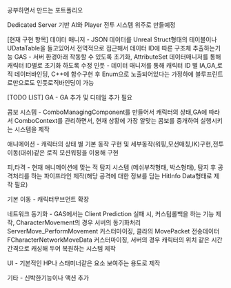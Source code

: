 공부하면서 만드는 포트폴리오

Dedicated Server 기반 AI와 Player 전투 시스템 위주로 만들예정


[현재 구현 항목]
데이터 매니저 - JSON 데이터를 Unreal Struct형태의 테이블이나 UDataTable을 들고있어서 전역적으로 접근해서 데이터 ID에 따른 구조체 추출하는기능
GAS - 서버 환경아래 작동할 수 있도록 초기화, AttributeSet 데이터매니저를 통해 캐릭터 ID별로 초기화 하도록 수정 
인풋 - 데이터 매니저를 통해 캐릭터 ID 별 IA,GA,로직 데이터바인딩, C++에 함수구현 후 Enum으로 노출되어있다는 가정하에 블루프린트로만으로도 인풋로직바인딩이 가능


[TODO LIST]
GA - GA 추가 및 디테일 추가 필요

콤보 시스템 -  ComboManagingComponent를 만들어서 캐릭터의 상태,GA에 따라서 ComboContext를 관리하면서, 현재 상황에 가장 알맞는 콤보를 중개하여 실행시키는 시스템을 제작

애니메이션 -  캐릭터의 상태 별 기본 동작 구현 및 세부동작(워핑,모션매칭,IK)구현,전투이동(대쉬)같은 로직 모션워핑을 이용해 구현

피,타격 -  현재 애니메이션에 맞는 적 탐지 시스템 (메쉬부착형태, 박스형태), 탐지 후 공격처리를 하는 파이프라인 제작(해당 공격에 대한 정보를 담는 HitInfo Data형태로 제작 필요)

기본 이동 -  캐릭터무브먼트 확장 

네트워크 동기화 -  GAS에서는 Client Prediction 실패 시, 커스텀롤백을 하는 기능 제작, CharacterMovement의 경우 서버의 동기화처리 ServerMove_PerformMovement 커스터마이징, 클라의 MovePacket 전송데이터 FCharacterNetworkMoveData 커스터마이징, 서버의 경우 캐릭터의 위치 같은 시간간격으로 캐싱해 두어 복원하는 시스템 제작

UI - 기본적인 HP나 스태미너같은 요소 보여주는 용도로 제작

기타 - 신박한기능이나 액션 추가
